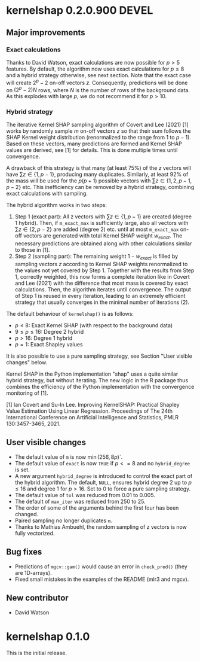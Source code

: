 # kernelshap 0.2.0.900 DEVEL

## Major improvements

### Exact calculations

Thanks to David Watson, exact calculations are now possible for $p>5$ features. By default, the algorithm now uses exact calculations for $p \le 8$ and a hybrid strategy otherwise, see next section. Note that the exact case will create $2^p-2$ on-off vectors $z$. Consequently, predictions will be done on $(2^p-2)N$ rows, where $N$ is the number of rows of the background data. As this explodes with large $p$, we do not recommend it for $p > 10$.

### Hybrid strategy

The iterative Kernel SHAP sampling algorithm of Covert and Lee (2021) [1] works by randomly sample $m$ on-off vectors $z$ so that their sum follows the SHAP Kernel weight distribution (renormalized to the range from $1$ to $p-1$). Based on these vectors, many predictions are formed and Kernel SHAP values are derived, see [1] for details. This is done multiple times until convergence.

A drawback of this strategy is that many (at least 75%) of the $z$ vectors will have $\sum z \in \{1, p-1\}$, producing many duplicates. Similarly, at least 92% of the mass will be used for the $p(p+1)$ possible vectors with $\sum z \in \{1, 2, p-1, p-2\}$ etc. This inefficiency can be removed by a hybrid strategy, combining exact calculations with sampling. 

The hybrid algorithm works in two steps:

1. Step 1 (exact part): All z vectors with $\sum z \in \{1, p-1\}$ are created (degree 1 hybrid). Then, if `m_exact_max` is sufficiently large, also all vectors with $\sum z \in \{2, p-2\}$ are added (degree 2) etc. until at most `m_exact_max` on-off vectors are generated with total Kernel SHAP weight $w_{exact}$. The necessary predictions are obtained along with other calculations similar to those in [1].
2. Step 2 (sampling part): The remaining weight $1 - w_{exact}$ is filled by sampling vectors $z$ according to Kernel SHAP weights renormalized to the values not yet covered by Step 1. Together with the results from Step 1, correctly weighted, this now forms a complete iteration like in Covert and Lee (2021) with the difference that most mass is covered by exact calculations. Then, the algorithm iterates until convergence. The output of Step 1 is reused in every iteration, leading to an extremely efficient strategy that usually converges in the minimal number of iterations (2).

The default behaviour of `kernelshap()` is as follows:

- $p \le 8$: Exact Kernel SHAP (with respect to the background data)
- $9 \le p \le 16$: Degree 2 hybrid
- $p > 16$: Degree 1 hybrid
- $p = 1$: Exact Shapley values

It is also possible to use a pure sampling strategy, see Section "User visible changes" below.

Kernel SHAP in the Python implementation "shap" uses a quite similar hybrid strategy, but without iterating. The new logic in the R package thus combines the efficiency of the Python implementation with the convergence monitoring of [1].

[1] Ian Covert and Su-In Lee. Improving KernelSHAP: Practical Shapley Value Estimation Using Linear Regression. Proceedings of The 24th International Conference on Artificial Intelligence and Statistics, PMLR 130:3457-3465, 2021.

## User visible changes

- The default value of `m` is now $\min(256, 8p)$`.
- The default value of `exact` is now `TRUE` if $p <= 8$ and no `hybrid_degree` is set.
- A new argument `hybrid_degree` is introduced to control the exact part of the hybrid algorithm. The default, `NULL`, ensures hybrid degree 2 up to $p\le 16$ and degree 1 for $p > 16$. Set to 0 to force a pure sampling strategy.
- The default value of `tol` was reduced from 0.01 to 0.005.
- The default of `max_iter` was reduced from 250 to 25.
- The order of some of the arguments behind the first four has been changed.
- Paired sampling no longer duplicates `m`.
- Thanks to Mathias Ambuehl, the random sampling of z vectors is now fully vectorized.

## Bug fixes

- Predictions of `mgcv::gam()` would cause an error in `check_pred()` (they are 1D-arrays).
- Fixed small mistakes in the examples of the README (mlr3 and mgcv).

## New contributor

- David Watson

# kernelshap 0.1.0

This is the initial release.
